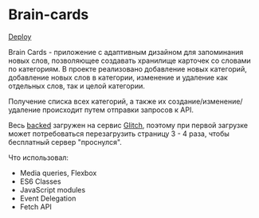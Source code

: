 # Brain-cards

[Deploy](https://webvm-brain-cards.vercel.app/)

Brain Cards - приложение с адаптивным дизайном для запоминания новых слов, позволяющее создавать хранилище карточек со словами по категориям. В проекте реализовано добавление новых категорий, добавление новых слов в категории, изменение и удаление как отдельных слов, так и целой категории.

Получение списка всех категорий, а также их создание/изменение/удаление происходит путем отправки запросов к API.

Весь [backed](https://fuschia-sudden-kookaburra.glitch.me/) загружен на сервис [Glitch](https://glitch.me/), поэтому при первой загрузке может потребоваться перезагрузить страницу 3 - 4 раза, чтобы бесплатный сервер "проснулся".

Что использовал:

- Media queries, Flexbox
- ES6 Classes
- JavaScript modules 
- Event Delegation
- Fetch API
